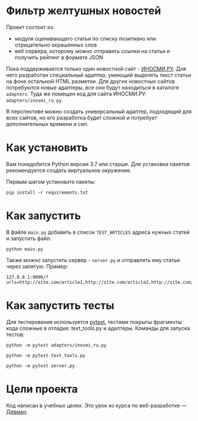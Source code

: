 # Фильтр желтушных новостей


Проект состоит из:
* модуля оценивающего статьи по списку позитивно или отрицательно окрашенных слов
* веб сервера, которому можно отправить ссылки на статьи и получить рейтинг в формате JSON

Пока поддерживается только один новостной сайт - [ИНОСМИ.РУ](https://inosmi.ru/). Для него разработан специальный адаптер, умеющий выделять текст статьи на фоне остальной HTML разметки. Для других новостных сайтов потребуются новые адаптеры, все они будут находиться в каталоге `adapters`. Туда же помещен код для сайта ИНОСМИ.РУ: `adapters/inosmi_ru.py`.

В перспективе можно создать универсальный адаптер, подходящий для всех сайтов, но его разработка будет сложной и потребует дополнительных времени и сил.

# Как установить

Вам понадобится Python версии 3.7 или старше. Для установки пакетов рекомендуется создать виртуальное окружение.

Первым шагом установите пакеты:

```python3
pip install -r requirements.txt
```

# Как запустить

В файле `main.py` добавить в список `TEST_ARTICLES` адреса нужных статей и запустить
файл:
```python3
python main.py
```
Также можно запустить сервер - `server.py` и отправлять ему статьи через запятую.
Пример:
```
127.0.0.1:9000/?urls=http://site.com/article1,http://site.com/article2,http://site.com/article3,
```

# Как запустить тесты

Для тестирования используется [pytest](https://docs.pytest.org/en/latest/), тестами покрыты фрагменты кода сложные в отладке: text_tools.py и адаптеры. Команды для запуска тестов:

```
python -m pytest adapters/inosmi_ru.py
```

```
python -m pytest text_tools.py
```
```
python -m pytest server.py
```


# Цели проекта

Код написан в учебных целях. Это урок из курса по веб-разработке — [Девман](https://dvmn.org).

